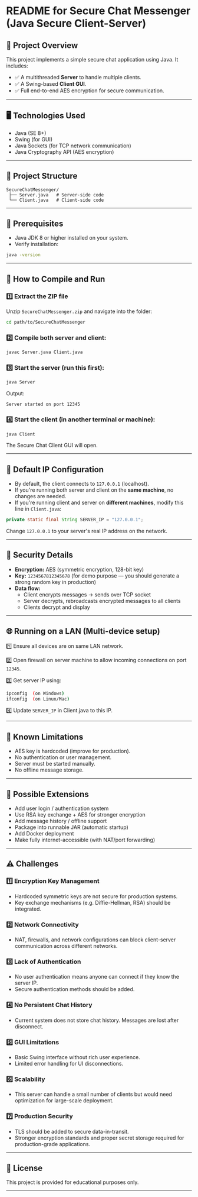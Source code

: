# README for Secure Chat Messenger (Java Secure Client-Server)

## 📝 Project Overview
This project implements a simple secure chat application using Java. It includes:

- ✅ A multithreaded **Server** to handle multiple clients.
- ✅ A Swing-based **Client GUI**.
- ✅ Full end-to-end AES encryption for secure communication.

---

## 🖥️ Technologies Used
- Java (SE 8+)
- Swing (for GUI)
- Java Sockets (for TCP network communication)
- Java Cryptography API (AES encryption)

---

## 📂 Project Structure
```
SecureChatMessenger/
 ├── Server.java   # Server-side code
 └── Client.java   # Client-side code
```

---

## 🔧 Prerequisites
- Java JDK 8 or higher installed on your system.
- Verify installation:
```bash
java -version
```

---

## 🚀 How to Compile and Run

### 1️⃣ Extract the ZIP file
Unzip `SecureChatMessenger.zip` and navigate into the folder:
```bash
cd path/to/SecureChatMessenger
```

### 2️⃣ Compile both server and client:
```bash
javac Server.java Client.java
```

### 3️⃣ Start the server (run this first):
```bash
java Server
```
Output:
```
Server started on port 12345
```

### 4️⃣ Start the client (in another terminal or machine):
```bash
java Client
```
The Secure Chat Client GUI will open.

---

## 🔑 Default IP Configuration
- By default, the client connects to `127.0.0.1` (localhost).
- If you're running both server and client on the **same machine**, no changes are needed.
- If you're running client and server on **different machines**, modify this line in `Client.java`:
```java
private static final String SERVER_IP = "127.0.0.1";
```
Change `127.0.0.1` to your server's real IP address on the network.

---

## 🔐 Security Details
- **Encryption:** AES (symmetric encryption, 128-bit key)
- **Key:** `1234567812345678` (for demo purpose — you should generate a strong random key in production)
- **Data flow:**
  - Client encrypts messages → sends over TCP socket
  - Server decrypts, rebroadcasts encrypted messages to all clients
  - Clients decrypt and display

---

## 🌐 Running on a LAN (Multi-device setup)
1️⃣ Ensure all devices are on same LAN network.

2️⃣ Open firewall on server machine to allow incoming connections on port `12345`.

3️⃣ Get server IP using:
```bash
ipconfig  (on Windows)
ifconfig  (on Linux/Mac)
```

4️⃣ Update `SERVER_IP` in Client.java to this IP.

---

## 🚧 Known Limitations
- AES key is hardcoded (improve for production).
- No authentication or user management.
- Server must be started manually.
- No offline message storage.

---

## 🔮 Possible Extensions
- Add user login / authentication system
- Use RSA key exchange + AES for stronger encryption
- Add message history / offline support
- Package into runnable JAR (automatic startup)
- Add Docker deployment
- Make fully internet-accessible (with NAT/port forwarding)

---

## ⚠ Challenges

### 1️⃣ Encryption Key Management
- Hardcoded symmetric keys are not secure for production systems.
- Key exchange mechanisms (e.g. Diffie-Hellman, RSA) should be integrated.

### 2️⃣ Network Connectivity
- NAT, firewalls, and network configurations can block client-server communication across different networks.

### 3️⃣ Lack of Authentication
- No user authentication means anyone can connect if they know the server IP.
- Secure authentication methods should be added.

### 4️⃣ No Persistent Chat History
- Current system does not store chat history. Messages are lost after disconnect.

### 5️⃣ GUI Limitations
- Basic Swing interface without rich user experience.
- Limited error handling for UI disconnections.

### 6️⃣ Scalability
- This server can handle a small number of clients but would need optimization for large-scale deployment.

### 7️⃣ Production Security
- TLS should be added to secure data-in-transit.
- Stronger encryption standards and proper secret storage required for production-grade applications.

---

## 📄 License
This project is provided for educational purposes only.

---

